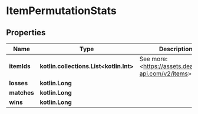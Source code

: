 
# ItemPermutationStats

## Properties
| Name | Type | Description | Notes |
| ------------ | ------------- | ------------- | ------------- |
| **itemIds** | **kotlin.collections.List&lt;kotlin.Int&gt;** | See more: &lt;https://assets.deadlock-api.com/v2/items&gt; |  |
| **losses** | **kotlin.Long** |  |  |
| **matches** | **kotlin.Long** |  |  |
| **wins** | **kotlin.Long** |  |  |



